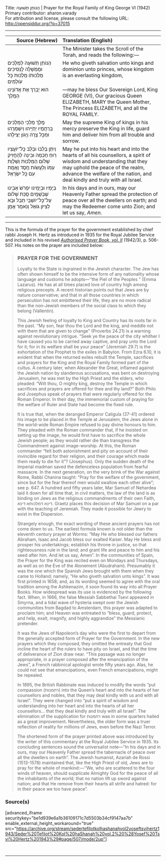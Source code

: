 <html>
<head></head>
<body>
Title: הַנּוֹתֵן תְּשׁוּעָה | Prayer for the Royal Family of King George VI (1942)<br />
Primary contributor: aharon.varady<br />
For attribution and license, please consult the following URL: <a href="http://opensiddur.org/?p=37015">http://opensiddur.org/?p=37015</a>
<p />
<hr />

<table style="margin-left: auto;margin-right: auto;" class="draggable">
<thead><tr><th id="x" style="text-align: right;">Source (Hebrew)</th><th style="text-align: left;">Translation (English)</th></tr></thead>
<tbody>
<tr><td style="vertical-align:top;">
<div class="liturgy"><span lang="he">

</span></div></td>
 
<td style="vertical-align:top;">
<div class="english">
<span class="instruction">The Minister takes the Scroll of the Torah, and reads the following:—</span> 
</div></td></tr>


<tr><td style="vertical-align:top;">
<div class="liturgy"><span lang="he">
הַנּוֹתֵן תְּשׁוּעָה לַמְּלָכִים
וּמֶמְשָׁלָה לֲנְּסִיכִים
מַלְכוּתוֹ מַלְכוּת כׇּל עֹולָמִים
</span></div></td>
 
<td style="vertical-align:top;">
<div class="english">
He who giveth salvation unto kings 
and dominion unto princes, 
whose kingdom is an everlasting kingdom,
</div></td></tr>


<tr><td style="vertical-align:top;">
<div class="liturgy"><span lang="he">
הוּא יְבָרֵךְ
אֶת אֲדוֹנֵֽינוּ הַמֶּֽלֶךְ
</span></div></td>
 
<td style="vertical-align:top;">
<div class="english">
—may he bless 
Our Sovereign Lord, King GEORGE (VI), 
Our gracious Queen ELIZABETH, 
MARY the Queen Mother, 
The Princess ELIZABETH, 
and all the ROYAL FAMILY. 
</div></td></tr>


<tr><td style="vertical-align:top;">
<div class="liturgy"><span lang="he">
מֶֽלֶךְ מַלְכֵי הַמְּלָכִים
בְּרַחֲמָיו יְחַיֵּֽיהוּ 
וְיִשְׁמְרֵֽהוּ 
וּמִכׇּל צָרָה וְיָגוֹן יַצִּילֵֽהוּ
</span></div></td>
 
<td style="vertical-align:top;">
<div class="english">
May the supreme King of kings 
in his mercy preserve the King in life, 
guard him 
and deliver him from all trouble and sorrow. 
</div></td></tr>


<tr><td style="vertical-align:top;">
<div class="liturgy"><span lang="he">
וְיִתֵּן בְּלִבּוֹ
וּבְלֵב כׇּל־יוֹעֲצַיו
רֽוּחַ חָכְמָה וּבִינָה
לְהַחֲזִיק שְׁלוֹם הַמַּלְכוּת
וְשַׁלְוַת עַמּוֹ
וְלַעֲשׂוֹת חֶֽסֶד וֶאֶמֶת עִם כׇּל יִשְׂרָאֵל׃
</span></div></td>
 
<td style="vertical-align:top;">
<div class="english">
May he put into his heart 
and into the hearts of all his counsellors, 
a spirit of wisdom and understanding 
that they may uphold the peace of the realm, 
advance the welfare of the nation, 
and deal kindly and truly with all Israel.
</div></td></tr>


<tr><td style="vertical-align:top;">
<div class="liturgy"><span lang="he">
בְּיָמָיו וּבְיָמֵֽינוּ
יִפְרֹשׂ אָבִֽינוּ שֶׁבַּשָׁמַֽיִם
סֻכַּת שָׁלוֹם 
עַל־כׇּל־יוֹשְׁבֵי תֵבֵל
וּבָא לְצִיּוֹן גּוֹאֵל
וְנֺאמַר אָמֵן׃
</span></div></td>
 
<td style="vertical-align:top;">
<div class="english">
In his days and in ours, 
may our Heavenly Father spread 
the protection of peace 
over all the dwellers on earth; 
and may the Redeemer come unto Zion; 
and let us say, <em>Amen</em>. 
</div></td></tr>
</tbody></table>

<hr />

This is the formula of the prayer for the government established by chief rabbi Joseph H. Hertz as introduced in 1935 for the Royal Jubilee Service and included in his revised <em><a href="/?p=27573">Authorised Prayer Book, vol. II</a></em> (1942/3), p. 506-507. His notes on the prayer are included below:

<blockquote>
<h3>PRAYER FOR THE GOVERNMENT</h3>

Loyalty to the State is ingrained in the Jewish character. The Jew has often shown himself to be the intensive form of any nationality whose language and customs he adopts—‘‘the Piel of the Peoples ” (Emma Lazarus). He has at all times placed love of country high among religious precepts. A recent historian points out that Jews are by nature conservative; and that in all those countries in which persecution has not embittered their life, they are no more radical than the non-Jewish members of the social class to which they belong (Vallentin).  

This Jewish feeling of loyalty to King and Country has its roots far in the past. ‘‘My son, fear thou the Lord and the king, and meddle not with them that are given to change” (Proverbs 24.21) is a warning against revolutionary intrigue. “Seek ye the peace of the city whither I have caused you to be carried away captive, and pray unto the Lord for it; for in its welfare shall be your peace” (Jeremiah 29.7) is the exhortation of the Prophet to the exiles in Babylon. From Ezra 6.10, it is evident that when the returned exiles rebuilt the Temple, sacrifices and prayers for the King and the Royal Family formed part of the cultus. A century later, when Alexander the Great, inflamed against the Jewish nation by slanderous accusations, was bent on destroying Jerusalem, he was met by the High Priest and the elders, who pleaded: “Wilt thou, O mighty king, destroy the Temple in which sacrifices and prayers are offered for thee and thy land?” Both Philo and Josephus speak of prayers that were regularly offered for the Roman Emperor. In their day, the immemorial custom of praying for the welfare of Ruler and State had become the fixed rule. 

It is true that, when the deranged Emperor Caligula (37-41) ordered his image to be placed in the Temple at Jerusalem, the Jews alone in the world-wide Roman Empire refused to pay divine honours to him. They pleaded with the Roman commander that, if he insisted on setting up the image, he would first have to sacrifice the whole Jewish people; as they would rather die than transgress the Commandment against image-worship. At this, the Roman commander “felt both astonishment and pity on account of their invincible regard for their religion, and their courage which made them ready to die for it”? (Josephus). Only the sudden death of the Imperial madman saved the defenceless population from fearful massacre. In the next generation, on the very brink of the War against Rome, Rabbi Chanina taught: “Pray for the welfare of the government, since but for the fear thereof men would swallow each other alive”; see p. 647. A hundred and fifty years later, Mar Samuel of Nehardea laid it down for all time that, in civil matters, the law of the land is as binding on Jews as the religious commandments of their own Faith, <span class="hebrew">דינא דמלכותא דינא</span>. Graetz places this decision of Mar Samuel on a par with the teaching of Jeremiah. They made it possible for Jewry to exist in the Dispersion. 

Strangely enough, the exact wording of these ancient prayers has not come down to us. The earliest formula known is not older than the eleventh century prayer at Worms: “May He who blessed our fathers Abraham, Isaac and Jacob bless our exalted Kaiser. May He bless and prosper his undertakings; establish his throne in justice, so that righteousness rule in the land; and grant life and peace to him and his seed after him. And let us say, Amen”. In the communities of Spain, the Prayer for the King was recited even on Mondays and Thursdays, as well as on the Eve of the Atonement (Abudraham). Presumably it was the one which the Spanish Jews brought with them when they came to Holland; namely, “He who giveth salvation unto kings”. It was first printed in 1658; and, as its wording seemed to agree with the oral tradition among the Ashkenazim, it soon found its way into all Prayer Books. How widespread was its use is evidenced by the following fact. When, in 1666, the false Messiah Sabbethai Tsevi appeared in Smyrna, and a tidal wave of hysteria swept over the Jewish communities from Bagdad to Amsterdam, this prayer was adapted to proclaim him; and Heaven was entreated to “bless, guard, protect, and help, exalt, magnify, and highly aggrandize” the Messianic pretender. 

It was the Jews of Napoleon’s day who were the first to depart from the generally accepted form of Prayer for the Government. In the new prayers which they composed, they omitted the entreaty that God incline the heart of the rulers to have pity on Israel, and that the time of deliverance of Zion draw near. “This passage was no longer appropriate, in a prayer composed after the emancipation of the Jews”, a French rabbinical apologist wrote fifty years ago. Alas, he could not see that emancipations, even French emancipations, might be repealed. 

In 1895, the British Rabbinate was induced to modify the words “put compassion (<span class="hebrew">רחמנות</span>) into the Queen’s heart and into the hearts of her counsellors and nobles, that they may deal kindly with us and with all Israel”. They were changed into “put a spirit of wisdom and understanding into her heart and into the hearts of all her counsellors... that they deal kindly and truly with all Israel”. The elimination of the supplication for <span class="hebrew">רחמנות</span> was in some quarters hailed as a great improvement. Nevertheless, the older form was a truer reflection of reality for millions of Jews, even before the Nazi Terror. 

The shortened form of the prayer printed above was introduced by the writer of this commentary at the Royal Jubilee Service in 1935. Its concluding sentences sound the universalist note—‘‘In his days and in ours, may our Heavenly Father spread the tabernacle of peace over all the dwellers on earth”. The Jewish humanist, Azariah de Rossi (1513-1578) maintained that, like the High Priest of old, Jews are to pray for the whole of mankind:—‘‘We, who are scattered to the four winds of heaven, should supplicate Almighty God for the peace of all the inhabitants of the world; that no nation lift up sword against nation; and that He remove from their hearts all strife and hatred: for in their peace we too have peace”. 
</blockquote>

<h3>Source(s)</h3>

[advanced_iframe securitykey="be1d939e6a1b36109171c7d5503b34cf9147aa7b" enable_external_height_workaround="true" src="https://archive.org/stream/sedertefilotkolhashanahvol2yoseftsvihertz1943/Seder%20Tefilot%20Kol%20haShanah%20vol.2%20%28Yosef%20Tsvi%20Hertz%201943%29#page/507/mode/2up"]

&nbsp;

<hr />

&nbsp;

</body>
</html>